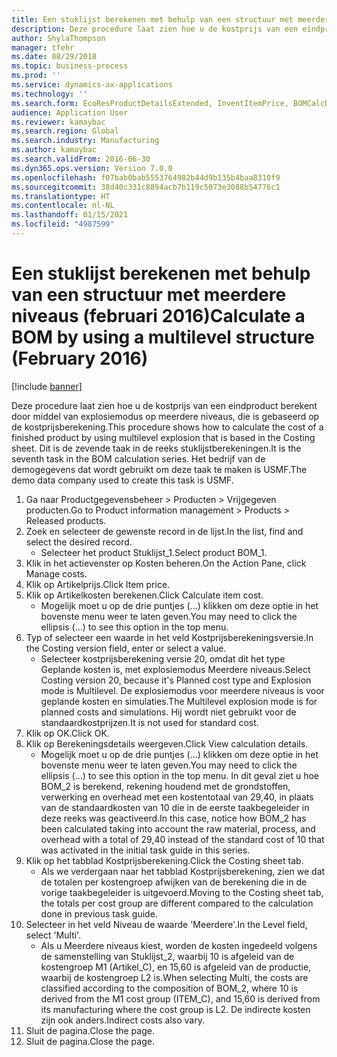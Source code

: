 ```yaml
---
title: Een stuklijst berekenen met behulp van een structuur met meerdere niveaus (februari 2016)
description: Deze procedure laat zien hoe u de kostprijs van een eindproduct berekent door middel van explosiemodus op meerdere niveaus, die is gebaseerd op de kostprijsberekening.
author: ShylaThompson
manager: tfehr
ms.date: 08/29/2018
ms.topic: business-process
ms.prod: ''
ms.service: dynamics-ax-applications
ms.technology: ''
ms.search.form: EcoResProductDetailsExtended, InventItemPrice, BOMCalcDialog, BOMCalcTrans
audience: Application User
ms.reviewer: kamaybac
ms.search.region: Global
ms.search.industry: Manufacturing
ms.author: kamaybac
ms.search.validFrom: 2016-06-30
ms.dyn365.ops.version: Version 7.0.0
ms.openlocfilehash: f07bab0bab5553764982b44d9b135b4baa8310f9
ms.sourcegitcommit: 38d40c331c8894acb7b119c5073e3088b54776c1
ms.translationtype: HT
ms.contentlocale: nl-NL
ms.lasthandoff: 01/15/2021
ms.locfileid: "4987599"
---
```

# <a name="calculate-a-bom-by-using-a-multilevel-structure-february-2016"></a><span data-ttu-id="ddaa8-103">Een stuklijst berekenen met behulp van een structuur met meerdere niveaus (februari 2016)</span><span class="sxs-lookup"><span data-stu-id="ddaa8-103">Calculate a BOM by using a multilevel structure (February 2016)</span></span>

[!include [banner](../../includes/banner.md)]

<span data-ttu-id="ddaa8-104">Deze procedure laat zien hoe u de kostprijs van een eindproduct berekent door middel van explosiemodus op meerdere niveaus, die is gebaseerd op de kostprijsberekening.</span><span class="sxs-lookup"><span data-stu-id="ddaa8-104">This procedure shows how to calculate the cost of a finished product by using multilevel explosion that is based in the Costing sheet.</span></span> <span data-ttu-id="ddaa8-105">Dit is de zevende taak in de reeks stuklijstberekeningen.</span><span class="sxs-lookup"><span data-stu-id="ddaa8-105">It is the seventh task in the BOM calculation series.</span></span> <span data-ttu-id="ddaa8-106">Het bedrijf van de demogegevens dat wordt gebruikt om deze taak te maken is USMF.</span><span class="sxs-lookup"><span data-stu-id="ddaa8-106">The demo data company used to create this task is USMF.</span></span>

1. <span data-ttu-id="ddaa8-107">Ga naar Productgegevensbeheer > Producten > Vrijgegeven producten.</span><span class="sxs-lookup"><span data-stu-id="ddaa8-107">Go to Product information management > Products > Released products.</span></span>
2. <span data-ttu-id="ddaa8-108">Zoek en selecteer de gewenste record in de lijst.</span><span class="sxs-lookup"><span data-stu-id="ddaa8-108">In the list, find and select the desired record.</span></span>
    * <span data-ttu-id="ddaa8-109">Selecteer het product Stuklijst_1.</span><span class="sxs-lookup"><span data-stu-id="ddaa8-109">Select product BOM_1.</span></span>  
3. <span data-ttu-id="ddaa8-110">Klik in het actievenster op Kosten beheren.</span><span class="sxs-lookup"><span data-stu-id="ddaa8-110">On the Action Pane, click Manage costs.</span></span>
4. <span data-ttu-id="ddaa8-111">Klik op Artikelprijs.</span><span class="sxs-lookup"><span data-stu-id="ddaa8-111">Click Item price.</span></span>
5. <span data-ttu-id="ddaa8-112">Klik op Artikelkosten berekenen.</span><span class="sxs-lookup"><span data-stu-id="ddaa8-112">Click Calculate item cost.</span></span>
    * <span data-ttu-id="ddaa8-113">Mogelijk moet u op de drie puntjes (...) klikken om deze optie in het bovenste menu weer te laten geven.</span><span class="sxs-lookup"><span data-stu-id="ddaa8-113">You may need to click the ellipsis (...) to see this option in the top menu.</span></span>  
6. <span data-ttu-id="ddaa8-114">Typ of selecteer een waarde in het veld Kostprijsberekeningsversie.</span><span class="sxs-lookup"><span data-stu-id="ddaa8-114">In the Costing version field, enter or select a value.</span></span>
    * <span data-ttu-id="ddaa8-115">Selecteer kostprijsberekening versie 20, omdat dit het type Geplande kosten is, met explosiemodus Meerdere niveaus.</span><span class="sxs-lookup"><span data-stu-id="ddaa8-115">Select Costing version 20, because it's Planned cost type and Explosion mode is Multilevel.</span></span>   <span data-ttu-id="ddaa8-116">De explosiemodus voor meerdere niveaus is voor geplande kosten en simulaties.</span><span class="sxs-lookup"><span data-stu-id="ddaa8-116">The Multilevel explosion mode is for planned costs and simulations.</span></span> <span data-ttu-id="ddaa8-117">Hij wordt niet gebruikt voor de standaardkostprijzen.</span><span class="sxs-lookup"><span data-stu-id="ddaa8-117">It is not used for standard cost.</span></span>  
7. <span data-ttu-id="ddaa8-118">Klik op OK.</span><span class="sxs-lookup"><span data-stu-id="ddaa8-118">Click OK.</span></span>
8. <span data-ttu-id="ddaa8-119">Klik op Berekeningsdetails weergeven.</span><span class="sxs-lookup"><span data-stu-id="ddaa8-119">Click View calculation details.</span></span>
    * <span data-ttu-id="ddaa8-120">Mogelijk moet u op de drie puntjes (...) klikken om deze optie in het bovenste menu weer te laten geven.</span><span class="sxs-lookup"><span data-stu-id="ddaa8-120">You may need to click the ellipsis (...) to see this option in the top menu.</span></span>  <span data-ttu-id="ddaa8-121">In dit geval ziet u hoe BOM_2 is berekend, rekening houdend met de grondstoffen, verwerking en overhead met een kostentotaal van 29,40, in plaats van de standaardkosten van 10 die in de eerste taakbegeleider in deze reeks was geactiveerd.</span><span class="sxs-lookup"><span data-stu-id="ddaa8-121">In this case, notice how BOM_2 has been calculated taking into account the raw material, process, and overhead with a total of 29,40 instead of the standard cost of 10 that was activated in the initial task guide in this series.</span></span>  
9. <span data-ttu-id="ddaa8-122">Klik op het tabblad Kostprijsberekening.</span><span class="sxs-lookup"><span data-stu-id="ddaa8-122">Click the Costing sheet tab.</span></span>
    * <span data-ttu-id="ddaa8-123">Als we verdergaan naar het tabblad Kostprijsberekening, zien we dat de totalen per kostengroep afwijken van de berekening die in de vorige taakbegeleider is uitgevoerd.</span><span class="sxs-lookup"><span data-stu-id="ddaa8-123">Moving to the Costing sheet tab, the totals per cost group are different compared to the calculation done in previous task guide.</span></span>  
10. <span data-ttu-id="ddaa8-124">Selecteer in het veld Niveau de waarde 'Meerdere'.</span><span class="sxs-lookup"><span data-stu-id="ddaa8-124">In the Level field, select 'Multi'.</span></span>
    * <span data-ttu-id="ddaa8-125">Als u Meerdere niveaus kiest, worden de kosten ingedeeld volgens de samenstelling van Stuklijst_2, waarbij 10 is afgeleid van de kostengroep M1 (Artikel_C), en 15,60 is afgeleid van de productie, waarbij de kostengroep L2 is.</span><span class="sxs-lookup"><span data-stu-id="ddaa8-125">When selecting Multi, the costs are classified according to the composition of BOM_2, where 10 is derived from the M1 cost group (ITEM_C), and 15,60 is derived from its manufacturing where the cost group is L2.</span></span> <span data-ttu-id="ddaa8-126">De indirecte kosten zijn ook anders.</span><span class="sxs-lookup"><span data-stu-id="ddaa8-126">Indirect costs also vary.</span></span>  
11. <span data-ttu-id="ddaa8-127">Sluit de pagina.</span><span class="sxs-lookup"><span data-stu-id="ddaa8-127">Close the page.</span></span>
12. <span data-ttu-id="ddaa8-128">Sluit de pagina.</span><span class="sxs-lookup"><span data-stu-id="ddaa8-128">Close the page.</span></span>

